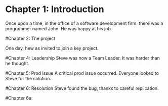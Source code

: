 # Chapter 1: Introduction

Once upon a time, in the office of a software development firm.
there was a programmer named John.
He was happy at his job.

#Chapter 2: The project

One day, hew as invited to join a key project.

#Chapter 4: Leadership
Steve was now a Team Leader. It was harder than he thought.

#Chapter 5: Prod Issue
A critical prod issue occurred.  Everyone looked to Steve for the solution.

#Chapter 6: Resolution
Steve found the bug, thanks to careful replication.

#Chapter 6a: